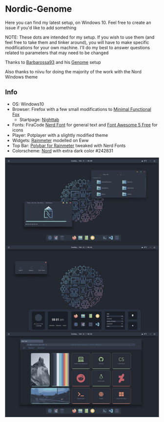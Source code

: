 # Nordic-Genome
Here you can find my latest setup, on Windows 10. Feel free to create an issue if you'd like to add something

NOTE: These dots are intended for my setup. If you wish to use them (and feel free to take them and tinker around), you will have to make specific modifications
for your own machine. I'll do my best to answer questions related to parameters that may need to be changed

Thanks to [Barbarossa93](https://github.com/Barbarossa93) and his [Genome](https://github.com/Barbarossa93/Genome) setup

Also thanks to niivu for doing the majority of the work with the Nord Windows theme

## Info
- OS: Windows10
- Browser: Firefox with a few small modifications to [Minimal Functional Fox](https://github.com/mut-ex/minimal-functional-fox)
  - Startpage: [Nighttab](https://github.com/zombieFox/nightTab)
- Fonts: FiraCode [Nerd Font](https://github.com/ryanoasis/nerd-fonts) for general text and [Font Awesome 5 Free](https://fontawesome.com/) for icons
- Player: Potplayer with a slightly modified theme
- Widgets: [Rainmeter](https://www.rainmeter.net/) modelled on Eww
- Top Bar: [Polybar for Rainmeter](https://github.com/khanhas/Polybar) tweaked with Nerd Fonts
- Colorscheme: [Nord](https://www.nordtheme.com/) with extra dark color #242831

<img src="https://raw.githubusercontent.com/Blu3Jive001/Nordic-Genome/master/Previews/No.1.png" alt="img" align="center" width="900px">

<img src="https://raw.githubusercontent.com/Blu3Jive001/Nordic-Genome/master/Previews/No.2.png" alt="img" align="center" width="900px">

<img src="https://raw.githubusercontent.com/Blu3Jive001/Nordic-Genome/master/Previews/No.3.png" alt="img" align="center" width="900px">
